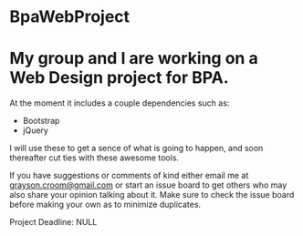 # BpaWebProject

<h1>My group and I are working on a Web Design project for BPA.</h1>

At the moment it includes a couple dependencies such as:
<ul>
	<li>Bootstrap</li>
	<li>jQuery</li>
</ul>

I will use these to get a sence of what is going to happen, and soon thereafter
cut ties with these awesome tools.

If you have suggestions or comments of kind either email me at
grayson.croom@gmail.com or start an issue board to get others who may also
share your opinion talking about it. Make sure to check the issue board before making your own as to minimize duplicates.

Project Deadline: NULL


